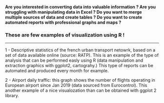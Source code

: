 #### Are you interested in converting data into valuable information ? Are you struggling with manipulating data in Excel ?  Do you want to merge multiple sources of data and create tables ? Do you want to create automated reports with professional graphs and maps ? 

### These are few examples of visualization using R !
--------------------------------------------------

1 - Descriptive statistics of the french urban transport netowrk, based on a set of data available online (source: RATP). This is an example of the type of analysis that can be performed easly using R (data manipulation and extraction graphics with ggplot2, cartograhy.) This type of reports can be automated and produced every month for example.

2 - Airport daily traffic: this graph shows the number of flights operating in European airport since Jan 2019 (data sourced from Eurocontrol). This another example of a nice visualozation than can be obtained with ggplot 2 library.
